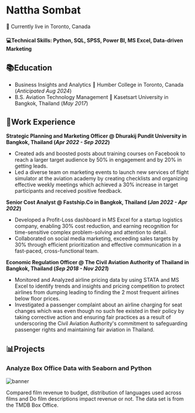 # Nattha Sombat
📍 Currently live in Toronto, Canada

#### 💻Technical Skills: Python, SQL, SPSS, Power BI, MS Excel, Data-driven Marketing

## 📚Education
- Business Insights and Analytics ┃ Humber College in Toronto, Canada (_Anticipated Aug 2024_)
- B.S. Aviation Technology Management ┃ Kasetsart University in Bangkok, Thailand (_May 2017_)

## 💼Work Experience
**Strategic Planning and Marketing Officer @ Dhurakij Pundit University in Bangkok, Thailand (_Apr 2022 - Sep 2022_)**
  - Created ads and boosted posts about training courses on Facebook to reach a larger target audience by 50% in engagement and by 20% in getting leads.
  - Led a diverse team on marketing events to launch new services of flight simulator at the aviation academy by creating checklists and organizing effective weekly meetings which achieved a 30% increase in target participants and received positive feedback. 

**Senior Cost Analyst @ Fastship.Co in Bangkok, Thailand (_Jan 2022 - Apr 2022_)**
- Developed a Profit-Loss dashboard in MS Excel for a startup logistics company, enabling 30% cost reduction, and earning recognition for time-sensitive complex problem-solving and attention to detail.
- Collaborated on social media marketing, exceeding sales targets by 30% through efficient prioritization and effective communication in a fast-paced, cross-functional team.

**Economic Regulation Officer @ The Civil Aviation Authority of Thailand in Bangkok, Thailand (_Sep 2018 - Nov 2021_)**
- Monitored and Analyzed airline pricing data by using STATA and MS Excel to identify trends and insights and pricing competition to protect airlines from dumping leading to finding the 2 most frequent airlines below floor prices.
- Investigated a passenger complaint about an airline charging for seat changes which was even though no such fee existed in their policy by taking corrective action and ensuring fair practices as a result of underscoring the Civil Aviation Authority's commitment to safeguarding passenger rights and maintaining fair aviation in Thailand.

## 📊Projects 
### Analyze Box Office Data with Seaborn and Python
![banner](./assets/jakob-owens-movie.jpg)

Compared film revenue to budget, distribution of languages used across films and Do film descriptions impact revenue or not. The data set is from the TMDB Box Office.

